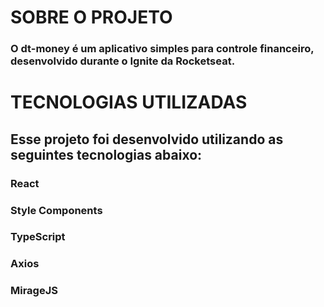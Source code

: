 # SOBRE O PROJETO

###  O dt-money é um aplicativo simples para controle financeiro, desenvolvido durante o Ignite da Rocketseat.

# TECNOLOGIAS UTILIZADAS 

## Esse projeto foi desenvolvido utilizando as seguintes tecnologias abaixo:
###  React
###  Style Components
###  TypeScript
###  Axios
###  MirageJS
